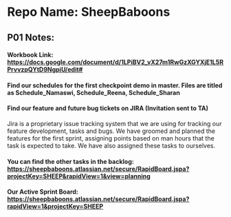 # Repo Name: SheepBaboons

## P01 Notes: 
#### Workbook Link: https://docs.google.com/document/d/1LPiBV2_vX27m1RwGzXGYXjE1L5RPrvvzpQYtD9NgpiU/edit#

#### Find our schedules for the first checkpoint demo in master. Files are titled as Schedule_Namaswi, Schedule_Reena, Schedule_Sharan

#### Find our feature and future bug tickets on JIRA (Invitation sent to TA)
Jira is a proprietary issue tracking system that we are using for tracking our feature development, tasks and bugs. We have groomed and planned the features for the first sprint, assigning points based on man hours that the task is expected to take. We have also assigned these tasks to ourselves.
#### You can find the other tasks in the backlog: https://sheepbaboons.atlassian.net/secure/RapidBoard.jspa?projectKey=SHEEP&rapidView=1&view=planning
#### Our Active Sprint Board: https://sheepbaboons.atlassian.net/secure/RapidBoard.jspa?rapidView=1&projectKey=SHEEP



